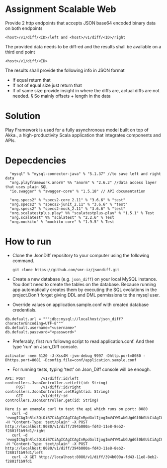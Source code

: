 # Assignment Scalable Web

 Provide 2 http endpoints that accepts JSON base64 encoded binary data on both
 endpoints
 
    <host>/v1/diff/<ID>/left and <host>/v1/diff/<ID>/right
 
 The provided data needs to be diff-ed and the results shall be available on a third end
 point
  
    <host>/v1/diff/<ID>
 
 The results shall provide the following info in JSON format
 * If equal return that
 * If not of equal size just return that
 * If of same size provide insight in where the diffs are, actual diffs are not needed.
 § So mainly offsets + length in the data

  # Solution


  Play Framework is used for a fully asynchronous model built on top of Akka., a high-productivity Scala application that integrates components and APIs.
   # Depecdencies
      "mysql" % "mysql-connector-java" % "5.1.37" //to save left and right data
      "org.playframework.anorm" %% "anorm" % "2.6.2" //data access layer that uses plain SQL
      "io.swagger" % "swagger-core" % "1.5.18" // API documentation

      "org.specs2" % "specs2-core_2.11" % "3.6.6" % "test"
      "org.specs2" % "specs2-junit_2.11" % "3.6.6" % "test"
      "org.specs2" % "specs2-mock_2.11" % "3.6.6" % "test"
      "org.scalatestplus.play" %% "scalatestplus-play" % "1.5.1" % Test
      "org.scalatest" %% "scalatest" % "2.2.6" % Test
      "org.mockito" % "mockito-core" % "1.9.5" % Test

   # How to run
   * Clone the JsonDiff repository to your computer using the following command.
      
         git clone https://github.com/smr-iz/jsondiff.git
   
   * Create a new database (e.g. `json_diff`) on your local MySQL instance. You don’t need to create the tables on the database. Because running app automatically creates them by executing the SQL evolutions in the project.Don't forget giving DDL and DML permissions to the mysql user.
    
   * Override values on application.sample.conf with created database credentials.
    
    db.default.url = """jdbc:mysql://localhost/json_diff?characterEncoding=UTF-8""" 
    db.default.username="<username>"
    db.default.password="<password>"

   * Preferably, first run followng script to read application.conf. And then type 'run' on Json_Diff console.
     
    activator -mem 5120 -J-Xss4M -jvm-debug 9997 -Dhttp.port=8080 -Dhttps.port=8081 -Dconfig.file=conf/application.sample.conf
   
   * For running tests, typing 'test' on Json_Diff console will be enough.

    API: POST       /v1/diff/:id/left       controllers.JsonController.setLeft(id: String)
         POST       /v1/diff/:id/right      controllers.JsonController.setRight(id: String)
         GET        /v1/diff/:id            controllers.JsonController.get(id: String)

    Here is an example curl to test the api which runs on port: 8080
       curl -d 'ewogICAgInRlc3QiOiB7CiAgICAgICAgInRpdGxlIjogImV4YW1wbGUgdGl0bGUiCiAgICB9Cn0=' -H "Content-Type: text/plain" -X POST http://localhost:8080/v1/diff/394b000a-fd43-11e8-8eb2-f2801f1b9fd1/right
       curl -d 'ewogICAgInRlc3QiOiB7CiAgICAgICAgInRpdGxlIjogImV4YW1wbGUgdGl0bGUiCiAgICB9Cn0=' -H "Content-Type: text/plain" -X POST http://localhost:8080/v1/diff/394b000a-fd43-11e8-8eb2-f2801f1b9fd1/left
       curl -X GET http://localhost:8080/v1/diff/394b000a-fd43-11e8-8eb2-f2801f1b9fd1